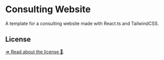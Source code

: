 # Consulting Website
A template for a consulting website made with React.ts and TailwindCSS.

## License

[=> Read about the license 🔏](LICENSE).
